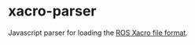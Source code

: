 # xacro-parser

Javascript parser for loading the [ROS Xacro file format](http://wiki.ros.org/xacro). 
